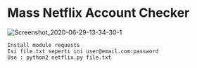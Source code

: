 # Mass Netflix Account Checker

![Screenshot_2020-06-29-13-34-30-1](https://user-images.githubusercontent.com/49472584/85981533-89a7b780-ba0e-11ea-811e-941c9df1714f.png)

```
Install module requests
Isi file.txt seperti ini user@email.com:password
Use : python2 netflix.py file.txt
```
